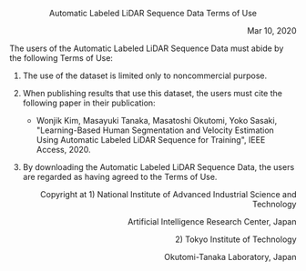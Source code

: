 <p align="center"> Automatic Labeled LiDAR Sequence Data Terms of Use </p>
<p align="right"> Mar 10, 2020 </p>

The users of the Automatic Labeled LiDAR Sequence Data must abide by the following Terms of Use:

1. The use of the dataset is limited only to noncommercial purpose.

1. When publishing results that use this dataset, the users must cite the following paper in their publication:
     * Wonjik Kim, Masayuki Tanaka, Masatoshi Okutomi, Yoko Sasaki, "Learning-Based Human Segmentation and Velocity Estimation Using Automatic Labeled LiDAR Sequence for Training", IEEE Access, 2020.

1. By downloading the Automatic Labeled LiDAR Sequence Data, the users are regarded as having agreed to the Terms of Use.


<p align="right"> Copyright at 1) National Institute of Advanced Industrial Science and Technology </p>
<p align="right"> Artificial Intelligence Research Center, Japan </p>
<p align="right"> 2) Tokyo Institute of Technology </p>
<p align="right"> Okutomi-Tanaka Laboratory, Japan </p>
